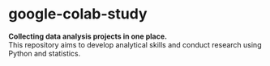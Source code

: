 # google-colab-study
**Collecting data analysis projects in one place.**  
This repository aims to develop analytical skills and conduct research using Python and statistics.
